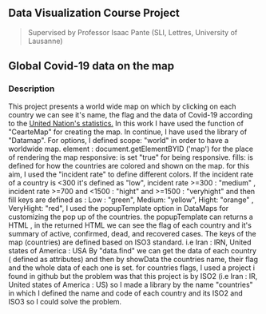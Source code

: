 ## Data Visualization Course Project
 > Supervised by Professor Isaac Pante (SLI, Lettres, University of Lausanne)
 
 

## Global Covid-19 data on the map

### Description 
This project presents a world wide map on which by clicking on each country we can see it's name, the flag and the data of Covid-19 according to the 
[United Nation's statistics.](https://covid-19-data.unstatshub.org/datasets/1cb306b5331945548745a5ccd290188e_2/api "United Nation's statistics")
In this work I have used the function of  "CearteMap" for creating the map. In continue, I have used the library of "Datamap". For options, I defined 
scope: "world" in order to have a worldwide map.
element : document.getElementBYID ('map') for the place of rendering the map 
responsive: is set "true" for being responsive.
fills: is defined for how the countries are colored and shown on the map. for this aim, I used the "incident rate" to define different colors. If the incident rate of a country 
is <300  it's defined as "low", incident rate >=300 : "medium" , incident rate >=700 and <1500 : "hight"  and >=1500 : "veryhight"
and then fill keys are defined as : 
Low : "green", 
Medium: "yellow",
Hight: "orange" ,
VeryHight: "red", 
I used the popupTemplate option in DataMaps for customizing the pop up of the countries. 
the popupTemplate can returns a HTML ,  in the returned HTML we can see the flag of each country and it's summary of active, confirmed, dead, and recovered cases. 
The keys of the map (countries) are defined based on ISO3 standard. 
i.e Iran : IRN, United states of America : USA
By "data.find" we can get the data of each country ( defined as attributes) and then by showData the countries name, their flag and the whole data of each one is set.
for countries flags, I used a project i found in github but the problem was that this project is by ISO2 (i.e Iran : IR, United states of America : US) 
so I made a library by the name "countries" in which I defined the name and code of each country and its ISO2 and ISO3 so I could solve the problem. 
